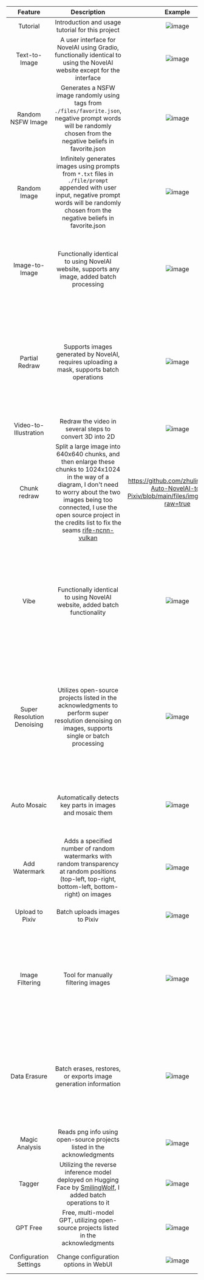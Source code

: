 | Feature | Description | Example | Note |
|:---:|:---:|:---:|:---:|
| Tutorial | Introduction and usage tutorial for this project | ![image](https://github.com/zhulinyv/Semi-Auto-NovelAI-to-Pixiv/blob/main/files/imgs/15.png?raw=true) | Please read carefully |
| Text-to-Image | A user interface for NovelAI using Gradio, functionally identical to using the NovelAI website except for the interface | ![image](https://github.com/zhulinyv/Semi-Auto-NovelAI-to-Pixiv/blob/main/files/imgs/1.png?raw=true) | Generated images will be saved to the `./output/t2i` folder |
| Random NSFW Image | Generates a NSFW image randomly using tags from `./files/favorite.json`, negative prompt words will be randomly chosen from the negative beliefs in favorite.json | ![image](https://github.com/zhulinyv/Semi-Auto-NovelAI-to-Pixiv/blob/main/files/imgs/3.png?raw=true) | For configuration of random NSFW images, please refer to the other parts of the WebUI configuration settings page |
| Random Image | Infinitely generates images using prompts from `*.txt` files in `./file/prompt` appended with user input, negative prompt words will be randomly chosen from the negative beliefs in favorite.json | ![image](https://github.com/zhulinyv/Semi-Auto-NovelAI-to-Pixiv/blob/main/files/imgs/4.png?raw=true) | For configuration of random images, please refer to the other parts of the WebUI configuration settings page |
| Image-to-Image | Functionally identical to using NovelAI website, supports any image, added batch processing | ![image](https://github.com/zhulinyv/Semi-Auto-NovelAI-to-Pixiv/blob/main/files/imgs/2.png?raw=true) | Generated images will be saved to the `./output/i2i` folder, a temporary image named `temp.png` will be generated in the `./output` folder, can be deleted, for batch processing, place images in the same folder, e.g., `./output/choose_to_i2i` |
| Partial Redraw | Supports images generated by NovelAI, requires uploading a mask, supports batch operations | ![image](https://github.com/zhulinyv/Semi-Auto-NovelAI-to-Pixiv/blob/main/files/imgs/5.png?raw=true) | Uploaded mask should have redrawn areas in white, remaining areas transparent (not black), resolution should match the redrawn image, for batch operations, place images and masks in two separate folders with identical filenames, e.g., `./output/inpaint/img`, `./output/inpaint/mask`, generated images will be saved to `./output/inpaint` |
| Video-to-Illustration | Redraw the video in several steps to convert 3D into 2D | ![image](https://github.com/zhulinyv/Semi-Auto-NovelAI-to-Pixiv/blob/main/files/imgs/18.png?raw=true) | Experimental feature, suggestions are welcome |
| Chunk redraw | Split a large image into 640x640 chunks, and then enlarge these chunks to 1024x1024 in the way of a diagram, I don't need to worry about the two images being too connected, I use the open source project in the credits list to fix the seams [rife-ncnn-vulkan](https://github.com/nihui/rife-ncnn-vulkan) | https://github.com/zhulinyv/Semi-Auto-NovelAI-to-Pixiv/blob/main/files/imgs/19.png?raw=true | Due to the long time required, only a single zoom is currently available, and you need to provide a picture or image path (choose one) | when you use it
| Vibe | Functionally identical to using NovelAI website, added batch functionality | ![image](https://github.com/zhulinyv/Semi-Auto-NovelAI-to-Pixiv/blob/main/files/imgs/16.png?raw=true) | Prepare some images in the same folder, rename images to `(any(not containing underscores))_(information extraction strength, float(0, 1))_(reference strength, float(0, 1)).png)` format, e.g., `hoshino-hinata_1.0_0.6`, when selecting random NSFW, infinite generation will follow random NSFW mode, otherwise, infinite generation will follow random image mode |
| Super Resolution Denoising | Utilizes open-source projects listed in the acknowledgments to perform super resolution denoising on images, supports single or batch processing | ![image](https://github.com/zhulinyv/Semi-Auto-NovelAI-to-Pixiv/blob/main/files/imgs/6.png?raw=true) | Generated images will be saved to the `./output/upscale` folder, not recommended to use **srmd-cuda** due to instability, when using **waifu2x-caffe** or **waifu2x-converter**, a temporary batch file named `temp.bat` will be generated in the `./output` folder, can be deleted, for batch processing, place images in the same folder, e.g., `./output/choose_to_upscale` |
| Auto Mosaic | Automatically detects key parts in images and mosaic them | ![image](https://github.com/zhulinyv/Semi-Auto-NovelAI-to-Pixiv/blob/main/files/imgs/7.png?raw=true) | Cannot guarantee 100% detection, generated images will be saved to the `./output/mosaic` folder, for batch processing, place images in the same folder, e.g., `./output/choose_to_mosaic` |
| Add Watermark | Adds a specified number of random watermarks with random transparency at random positions (top-left, top-right, bottom-left, bottom-right) on images | ![image](https://github.com/zhulinyv/Semi-Auto-NovelAI-to-Pixiv/blob/main/files/imgs/8.png?raw=true) | Prepare your watermarks in `./files/water` folder before usage. Enter the directory of images to be processed and click OK, processed images will be saved to the `./output/water` folder |
| Upload to Pixiv | Batch uploads images to Pixiv | ![image](https://github.com/zhulinyv/Semi-Auto-NovelAI-to-Pixiv/blob/main/files/imgs/9.png?raw=true) | For Pixiv upload configuration, please refer to other parts of the WebUI configuration settings page |
| Image Filtering | Tool for manually filtering images | ![image](https://github.com/zhulinyv/Semi-Auto-NovelAI-to-Pixiv/blob/main/files/imgs/10.png?raw=true) | Enter the image directory and press OK, then input the output directory. A file named `array_data.npy` will be generated in the `./output` folder, it saves the progress of the last filtering, so you can continue without selecting the image directory again, after filtering, it will be automatically deleted |
| Data Erasure | Batch erases, restores, or exports image generation information | ![image](https://github.com/zhulinyv/Semi-Auto-NovelAI-to-Pixiv/blob/main/files/imgs/11.png?raw=true) | For restoration, prepare at least a *.png image with prompt or a *.txt file containing prompt, and place it in a directory (image information file directory), the filenames (without extension) in the selected directory to be restored need to be consistent with those in the image information file directory |
| Magic Analysis | Reads png info using open-source projects listed in the acknowledgments | ![image](https://github.com/zhulinyv/Semi-Auto-NovelAI-to-Pixiv/blob/main/files/imgs/12.png?raw=true) | Embedded into this project via iframe |
| Tagger | Utilizing the reverse inference model deployed on Hugging Face by [SmilingWolf](https://huggingface.co/spaces/SmilingWolf/wd-tagger), I added batch operations to it | ![image](https://github.com/zhulinyv/Semi-Auto-NovelAI-to-Pixiv/blob/main/files/imgs/17.png?raw=true) | During batch processing, the generated prompt text will be saved to the same directory as the images |
| GPT Free | Free, multi-model GPT, utilizing open-source projects listed in the acknowledgments | ![image](https://github.com/zhulinyv/Semi-Auto-NovelAI-to-Pixiv/blob/main/files/imgs/13.png?raw=true) | Embedded into this project via iframe |
| Configuration Settings | Change configuration options in WebUI | ![image](https://github.com/zhulinyv/Semi-Auto-NovelAI-to-Pixiv/blob/main/files/imgs/14.png?raw=true) | Remember to save changes, takes effect immediately after restart |
